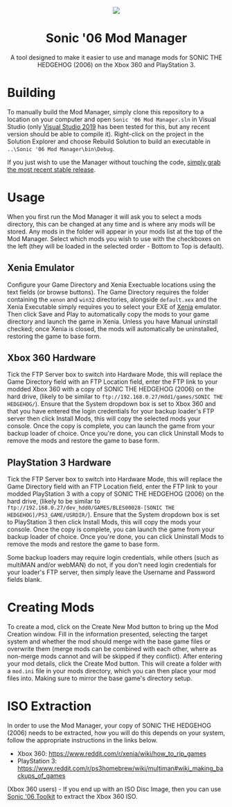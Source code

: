 <p align="center">
    <a href="https://github.com/Knuxfan24/Sonic-06-Mod-Manager/blob/master/">
        <img src="https://github.com/Knuxfan24/Sonic-06-Mod-Manager/blob/master/logo_small.png" />
    </a>
</p>

<h1 align="center">Sonic '06 Mod Manager</h1>

<p align="center">A tool designed to make it easier to use and manage mods for SONIC THE HEDGEHOG (2006) on the Xbox 360 and PlayStation 3.</p>

# Building
To manually build the Mod Manager, simply clone this repository to a location on your computer and open `Sonic '06 Mod Manager.sln` in Visual Studio (only [Visual Studio 2019](https://visualstudio.microsoft.com/vs/) has been tested for this, but any recent version should be able to compile it). Right-click on the project in the Solution Explorer and choose Rebuild Solution to build an executable in `..\Sonic '06 Mod Manager\bin\Debug`.

If you just wish to use the Manager without touching the code, [simply grab the most recent stable release](https://github.com/Knuxfan24/Sonic-06-Mod-Manager/releases).

# Usage
When you first run the Mod Manager it will ask you to select a mods directory, this can be changed at any time and is where any mods will be stored. Any mods in the folder will appear in your mods list at the top of the Mod Manager. Select which mods you wish to use with the checkboxes on the left (they will be loaded in the selected order - Bottom to Top is default).

## Xenia Emulator
Configure your Game Directory and Xenia Exectuable locations using the text fields (or browse buttons). The Game Directory requires the folder containing the `xenon` and `win32` directories, alongside `default.xex` and the Xenia Executable simply requires you to select your EXE of [Xenia](https://github.com/xenia-project/xenia) emulator. Then click Save and Play to automatically copy the mods to your game directory and launch the game in Xenia. Unless you have Manual uninstall checked; once Xenia is closed, the mods will automatically be uninstalled, restoring the game to base form.

## Xbox 360 Hardware
Tick the FTP Server box to switch into Hardware Mode, this will replace the Game Directory field with an FTP Location field, enter the FTP link to your modded Xbox 360 with a copy of SONIC THE HEDGEHOG (2006) on the hard drive, (likely to be similar to `ftp://192.168.0.27/Hdd1/games/SONIC THE HEDGEHOG/`). Ensure that the System dropdown box is set to Xbox 360 and that you have entered the login credentials for your backup loader's FTP server then click Install Mods, this will copy the selected mods your console. Once the copy is complete, you can launch the game from your backup loader of choice. Once you're done, you can click Uninstall Mods to remove the mods and restore the game to base form.

## PlayStation 3 Hardware
Tick the FTP Server box to switch into Hardware Mode, this will replace the Game Directory field with an FTP Location field, enter the FTP link to your modded PlayStation 3 with a copy of SONIC THE HEDGEHOG (2006) on the hard drive, (likely to be similar to `ftp://192.168.0.27/dev_hdd0/GAMES/BLES00028-[SONIC THE HEDGEHOG]/PS3_GAME/USRDIR/`). Ensure that the System dropdown box is set to PlayStation 3 then click Install Mods, this will copy the mods your console. Once the copy is complete, you can launch the game from your backup loader of choice. Once you're done, you can click Uninstall Mods to remove the mods and restore the game to base form.

Some backup loaders may require login credentials, while others (such as multiMAN and/or webMAN) do not, if you don't need login credentials for your loader's FTP server, then simply leave the Username and Password fields blank.

# Creating Mods
To create a mod, click on the Create New Mod button to bring up the Mod Creation window. Fill in the information presented, selecting the target system and whether the mod should merge with the base game files or overwrite them (merge mods can be combined with each other, where as non-merge mods cannot and will be skipped if they conflict). After entering your mod details, click the Create Mod button. This will create a folder with a `mod.ini` file in your mods directory, which you can then place your mod files into. Making sure to mirror the base game's directory setup.

# ISO Extraction
In order to use the Mod Manager, your copy of SONIC THE HEDGEHOG (2006) needs to be extracted, how you will do this depends on your system, follow the appropriate instructions in the links below.

- Xbox 360: https://www.reddit.com/r/xenia/wiki/how_to_rip_games
- PlayStation 3: https://www.reddit.com/r/ps3homebrew/wiki/multiman#wiki_making_backups_of_games

(Xbox 360 users) - If you end up with an ISO Disc Image, then you can use [Sonic '06 Toolkit](https://github.com/HyperPolygon64/Sonic-06-Toolkit) to extract the Xbox 360 ISO.
